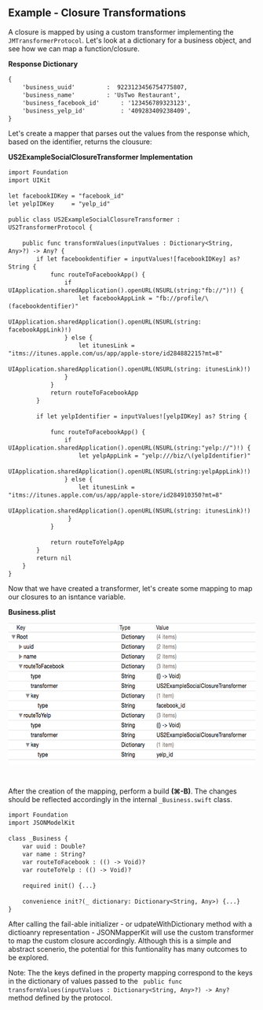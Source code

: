 ## Example - Closure Transformations

A closure is mapped by using a custom transformer implementing the `JMTransformerProtocol`. Let's look at a dictionary for a business object, and see how we can map a function/closure. 

**Response Dictionary**

```
{
	'business_uuid'  	 	:  9223123456754775807,
	'business_name'  		: 'UsTwo Restaurant',
	'business_facebook_id'  	: '123456789323123',
	'business_yelp_id'  		: '409283409238409',
}
```
Let's create a mapper that parses out the values from the response which, based on the identifier, returns the clousure:

**US2ExampleSocialClosureTransformer Implementation**

```
import Foundation
import UIKit

let facebookIDKey = "facebook_id"
let yelpIDKey     = "yelp_id"

public class US2ExampleSocialClosureTransformer : US2TransformerProtocol {

    public func transformValues(inputValues : Dictionary<String, Any>?) -> Any? {
        if let facebookdentifier = inputValues![facebookIDKey] as? String {
       		func routeToFacebookApp() {
    			if UIApplication.sharedApplication().openURL(NSURL(string:"fb://")!) {
       				let facebookAppLink = "fb://profile/\(facebookdentifier)"
        			UIApplication.sharedApplication().openURL(NSURL(string: facebookAppLink)!)
    			} else {
        			let itunesLink = "itms://itunes.apple.com/us/app/apple-store/id284882215?mt=8"
        			UIApplication.sharedApplication().openURL(NSURL(string: itunesLink)!)
    			}
			}
            return routeToFacebookApp
        }
        
        if let yelpIdentifier = inputValues![yelpIDKey] as? String {
            
            func routeToFacebookApp() {
    			if UIApplication.sharedApplication().openURL(NSURL(string:"yelp://")!) {
        			let yelpAppLink = "yelp:///biz/\(yelpIdentifier)"
        			UIApplication.sharedApplication().openURL(NSURL(string:yelpAppLink)!)
    			} else {
        			let itunesLink = "itms://itunes.apple.com/us/app/apple-store/id284910350?mt=8"
        			UIApplication.sharedApplication().openURL(NSURL(string: itunesLink)!)
   				 }
			}
			
            return routeToYelpApp
        }
        return nil
    }
}

```

Now that we have created a transformer, let's create some mapping to map our closures to an isntance variable.

**Business.plist**
<br/>
<p align="center">
<img align="center"  src="https://github.com/AntonTheDev/JSONModelKit/blob/dev/documentation/readme_assets/closure_example.png?raw=true" width="622" height="288" />
</p>
<br/>

After the creation of the mapping, perform a build **(⌘-B)**. The changes should be reflected accordingly in the internal `_Business.swift` class.


```
import Foundation
import JSONModelKit

class _Business {
	var uuid : Double?
	var name : String?
	var routeToFacebook : (() -> Void)?
	var routeToYelp : (() -> Void)?

 	required init() {...}

 	convenience init?(_ dictionary: Dictionary<String, Any>) {...}
} 
```

After calling the fail-able initializer - or udpateWithDictionary method with a dictioanry representation - JSONMapperKit will use the custom transformer to map the custom closure accordingly. Although this is a simple and abstract scenerio, the potential for this funtionality has many outcomes to be explored.

Note: The the keys defined in the property mapping correspond to the keys in the dictionary of values passed to the ` public func transformValues(inputValues : Dictionary<String, Any>?) -> Any?` method defined by the protocol. 
